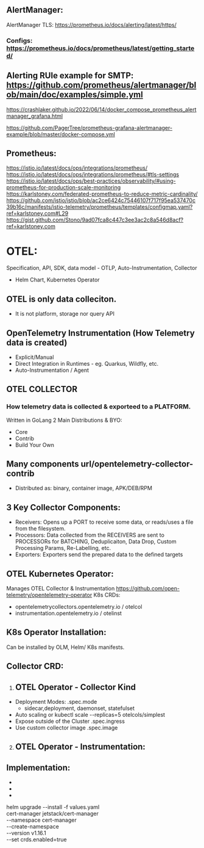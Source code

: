 ## AlertManager:
AlertManager TLS: https://prometheus.io/docs/alerting/latest/https/
### Configs: https://prometheus.io/docs/prometheus/latest/getting_started/
## Alerting RUle example for SMTP: https://github.com/prometheus/alertmanager/blob/main/doc/examples/simple.yml

https://crashlaker.github.io/2022/06/14/docker_compose_prometheus_alertmanager_grafana.html

https://github.com/PagerTree/prometheus-grafana-alertmanager-example/blob/master/docker-compose.yml

## Prometheus:
https://istio.io/latest/docs/ops/integrations/prometheus/
https://istio.io/latest/docs/ops/integrations/prometheus/#tls-settings
https://istio.io/latest/docs/ops/best-practices/observability/#using-prometheus-for-production-scale-monitoring
https://karlstoney.com/federated-prometheus-to-reduce-metric-cardinality/
https://github.com/istio/istio/blob/ac2ce6424c75446107f717f95ea537470c39b16c/manifests/istio-telemetry/prometheus/templates/configmap.yaml?ref=karlstoney.com#L29
https://gist.github.com/Stono/9ad07fca8c447c3ee3ac2c8a546d8acf?ref=karlstoney.com




# OTEL:
Specification, API, SDK, data model - OTLP, Auto-Instrumentation, Collector
- Helm Chart, Kubernetes Operator
## OTEL is only data colleciton.
- It is not platform, storage nor query API
## OpenTelemetry Instrumentation (How Telemetry data is created)
- Explicit/Manual
- Direct Integration in Runtimes - eg. Quarkus, Wildfly, etc.
- Auto-Instrumentation / Agent

## OTEL COLLECTOR
### How telemetry data is collected & exporteed to a PLATFORM.
Written in GoLang
2 Main Distributions & BYO:
- Core
- Contrib
- Build Your Own
## Many components url/opentelemetry-collector-contrib
- Distributed as: binary, container image, APK/DEB/RPM
## 3 Key Collector Components:
- Receivers: Opens up a PORT to receive some data, or reads/uses a file from the filesystem.
- Processors: Data collected from the RECEIVERS are sent to PROCESSORs for BATCHING, Deduplicaiton, Data Drop, Custom Processing Params, Re-Labelling, etc.
- Exporters: Exporters send the prepared data to the defined targets

## OTEL Kubernetes Operator:
Manages OTEL Collector & Instrumentation
https://github.com/open-telemetry/opentelemetry-operator
K8s CRDs:
- opentelemetrycollectors.opentelemetry.io / otelcol
- instrumentation.opentelemetry.io / otelinst
## K8s Operator Installation:
Can be installed by OLM, Helm/ K8s manifests.
## Collector CRD:
1. ## OTEL Operator - Collector Kind
- Deployment Modes: .spec.mode
    - sidecar,deployment, daemonset, statefulset
- Auto scaling or kubectl scale --replicas=5 otelcols/simplest
- Expose outside of the Cluster .spec.ingress
- Use custom collector image .spec.image
2. ## OTEL Operator - Instrumentation:

## Implementation:
- 
- 
- 

helm upgrade --install -f values.yaml \
  cert-manager jetstack/cert-manager \
  --namespace cert-manager \
  --create-namespace \
  --version v1.16.1 \
  --set crds.enabled=true